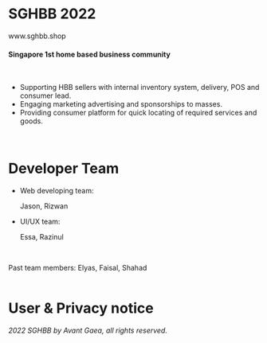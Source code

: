﻿<h1>SGHBB 2022</h1>
 <p>www.sghbb.shop<h4>Singapore 1st home based business community</h4></p>
 <br>
<p>
 <ul>
  <li>Supporting HBB sellers with internal inventory system, delivery, POS and consumer lead.
  <li>Engaging marketing advertising and sponsorships to masses.
  <li>Providing consumer platform for quick locating of required services and goods.
  </ul></p>
  <br>
<h1>Developer Team</h1>
<ul>
 <li>Web developing team:
  <p>Jason, Rizwan
<br>
<li>UI/UX team:
 <p>Essa, Razinul
</ul>
 <br>
<p>Past team members: Elyas, Faisal, Shahad
<br>
<br>
<h1>User & Privacy notice</h1>
<i>2022 SGHBB by Avant Gaea, all rights reserved.
 </i>
